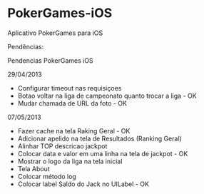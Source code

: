 PokerGames-iOS
==============

Aplicativo PokerGames para iOS

Pendências:

Pendencias PokerGames iOS

29/04/2013
- Configurar timeout nas requisiçoes
- Botao voltar na liga de campeonato quanto trocar a liga - OK
- Mudar chamada de URL da foto - OK

07/05/2013
- Fazer cache na tela Raking Geral - OK
- Adicionar apelido na tela de Resultados (Ranking Geral)
- Alinhar TOP descricao jackpot
- Colocar data e valor em uma linha na tela de jackpot - OK
- Mostrar o logo da liga na tela inicial
- Tela About
- Colocar método log
- Colocar label Saldo do Jack no UILabel - OK